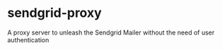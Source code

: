 # sendgrid-proxy
A proxy server to unleash the Sendgrid Mailer without the need of user authentication 
